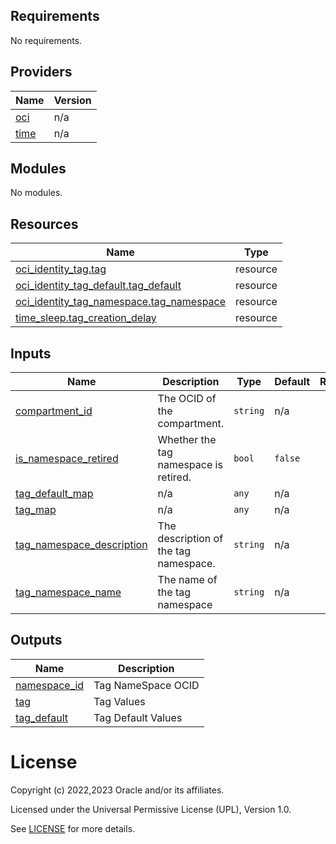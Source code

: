 <!-- BEGIN_TF_DOCS -->
## Requirements

No requirements.

## Providers

| Name | Version |
|------|---------|
| <a name="provider_oci"></a> [oci](#provider\_oci) | n/a |
| <a name="provider_time"></a> [time](#provider\_time) | n/a |

## Modules

No modules.

## Resources

| Name | Type |
|------|------|
| [oci_identity_tag.tag](https://registry.terraform.io/providers/oracle/oci/latest/docs/resources/identity_tag) | resource |
| [oci_identity_tag_default.tag_default](https://registry.terraform.io/providers/oracle/oci/latest/docs/resources/identity_tag_default) | resource |
| [oci_identity_tag_namespace.tag_namespace](https://registry.terraform.io/providers/oracle/oci/latest/docs/resources/identity_tag_namespace) | resource |
| [time_sleep.tag_creation_delay](https://registry.terraform.io/providers/hashicorp/time/latest/docs/resources/sleep) | resource |

## Inputs

| Name | Description | Type | Default | Required |
|------|-------------|------|---------|:--------:|
| <a name="input_compartment_id"></a> [compartment\_id](#input\_compartment\_id) | The OCID of the compartment. | `string` | n/a | yes |
| <a name="input_is_namespace_retired"></a> [is\_namespace\_retired](#input\_is\_namespace\_retired) | Whether the tag namespace is retired. | `bool` | `false` | no |
| <a name="input_tag_default_map"></a> [tag\_default\_map](#input\_tag\_default\_map) | n/a | `any` | n/a | yes |
| <a name="input_tag_map"></a> [tag\_map](#input\_tag\_map) | n/a | `any` | n/a | yes |
| <a name="input_tag_namespace_description"></a> [tag\_namespace\_description](#input\_tag\_namespace\_description) | The description of the tag namespace. | `string` | n/a | yes |
| <a name="input_tag_namespace_name"></a> [tag\_namespace\_name](#input\_tag\_namespace\_name) | The name of the tag namespace | `string` | n/a | yes |

## Outputs

| Name | Description |
|------|-------------|
| <a name="output_namespace_id"></a> [namespace\_id](#output\_namespace\_id) | Tag NameSpace OCID |
| <a name="output_tag"></a> [tag](#output\_tag) | Tag Values |
| <a name="output_tag_default"></a> [tag\_default](#output\_tag\_default) | Tag Default Values |
<!-- END_TF_DOCS -->   

# License

Copyright (c) 2022,2023 Oracle and/or its affiliates.

Licensed under the Universal Permissive License (UPL), Version 1.0.

See [LICENSE](./LICENSE) for more details.